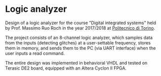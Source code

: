 # Logic analyzer
Design of a logic analyzer for the course "Digital integrated systems" held by Prof. Massimo Ruo Roch in the year 2017/2018 at [Politecnico di Torino](www.polito.it).

The project consists of an 8-channel logic analyzer, which samples data from the inputs (detecting glitches) at a user-settable frequency, stores them in memory, and sends them to the PC (via UART interface) when the user inputs a read command.

The entire design was implemented in behavioral VHDL and tested on Terasic DE2 board, equipped with an Altera Cyclon II FPGA.
